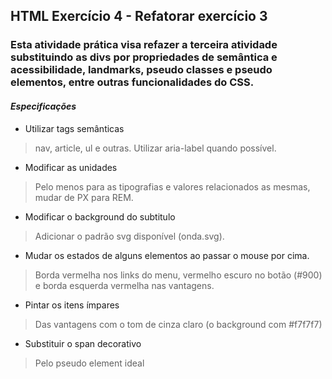 <H2>HTML Exercício 4 - Refatorar exercício 3

  ### Esta atividade prática visa refazer a terceira atividade substituindo as divs por propriedades de semântica e acessibilidade, landmarks, pseudo classes e pseudo elementos, entre outras funcionalidades do CSS.
  

#### _Especificações_
- Utilizar tags semânticas
>nav, article, ul e outras. Utilizar aria-label quando possível.

- Modificar as unidades
>Pelo menos para as tipografias e valores relacionados as mesmas, mudar de PX para REM.

- Modificar o background do subtitulo
>Adicionar o padrão svg disponível (onda.svg).

- Mudar os estados de alguns elementos ao passar o mouse por cima.
>Borda vermelha nos links do menu, vermelho escuro no botão (#900) e borda esquerda vermelha nas vantagens.

- Pintar os itens ímpares
>Das vantagens com o tom de cinza claro (o background com #f7f7f7)

- Substituir o span decorativo
>Pelo pseudo element ideal
